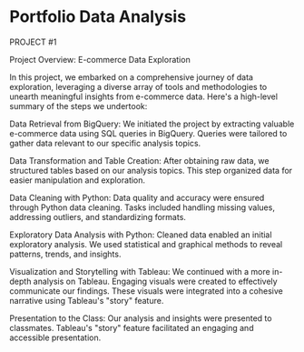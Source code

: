 # Portfolio Data Analysis

PROJECT #1

Project Overview: E-commerce Data Exploration

In this project, we embarked on a comprehensive journey of data exploration, leveraging a diverse array of tools and methodologies to unearth meaningful insights from e-commerce data. Here's a high-level summary of the steps we undertook:

Data Retrieval from BigQuery:
We initiated the project by extracting valuable e-commerce data using SQL queries in BigQuery.
Queries were tailored to gather data relevant to our specific analysis topics.

Data Transformation and Table Creation:
After obtaining raw data, we structured tables based on our analysis topics.
This step organized data for easier manipulation and exploration.

Data Cleaning with Python:
Data quality and accuracy were ensured through Python data cleaning.
Tasks included handling missing values, addressing outliers, and standardizing formats.

Exploratory Data Analysis with Python:
Cleaned data enabled an initial exploratory analysis.
We used statistical and graphical methods to reveal patterns, trends, and insights.

Visualization and Storytelling with Tableau:
We continued with a more in-depth analysis on Tableau.
Engaging visuals were created to effectively communicate our findings.
These visuals were integrated into a cohesive narrative using Tableau's "story" feature.

Presentation to the Class:
Our analysis and insights were presented to classmates.
Tableau's "story" feature facilitated an engaging and accessible presentation.
